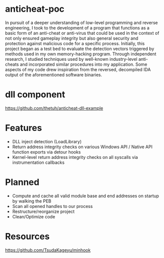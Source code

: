 # anticheat-poc
In pursuit of a deeper understanding of low-level programming and reverse engineering, I took to the development of a program that functions as a basic form of an anti-cheat or anti-virus that could be used in the context of not only ensured gameplay integrity but also general security and protection against malicious code for a specific process. Initially, this project began as a test bed to evaluate the detection vectors triggered by methods used in my own memory-hacking program. Through independent research, I studied techniques used by well-known industry-level anti-cheats and incorporated similar procedures into my application. Some aspects of my code drew inspiration from the reversed, decompiled IDA output of the aforementioned software binaries.
# dll component
https://github.com/thetuh/anticheat-dll-example
# Features
* DLL inject detection (LoadLibrary)
* Return address integrity checks on various Windows API / Native API function exports via detour hooks
* Kernel-level return address integrity checks on all syscalls via instrumentation callbacks
# Planned
* Compute and cache all valid module base and end addresses on startup by walking the PEB
* Scan all opened handles to our process
* Restructure/reorganize project
* Clean/Optimize code
# Resources
https://github.com/TsudaKageyu/minhook
